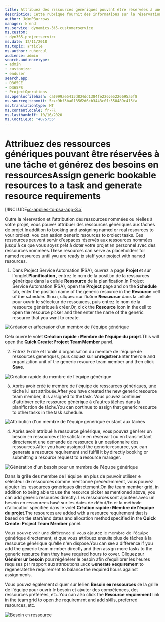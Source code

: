 ```yaml
---
title: Attribuez des ressources génériques pouvant être réservées à une tâche et à une équipe de projet
description: Cette rubrique fournit des informations sur la réservation de ressources génériques dans les tâches et les équipes de projet.
author: JohnPBurrows
manager: kfend
ms.service: dynamics-365-customerservice
ms.custom:
- dyn365-projectservice
ms.date: 12/11/2018
ms.topic: article
ms.author: ruhercul
audience: Admin
search.audienceType:
- admin
- customizer
- enduser
search.app:
- D365CE
- D365PS
- ProjectOperations
ms.openlocfilehash: ca0999ae5413d824dd1384fe2262e5226695a5f8
ms.sourcegitcommit: 5c4c9bf3ba018562d6cb3443c01d550489c415fa
ms.translationtype: HT
ms.contentlocale: fr-FR
ms.lasthandoff: 10/16/2020
ms.locfileid: "4075755"
---
```

# <a name="assign-generic-bookable-resources-to-a-task-and-generate-resource-requirements"></a><span data-ttu-id="b9bde-103">Attribuez des ressources génériques pouvant être réservées à une tâche et générez des besoins en ressources</span><span class="sxs-lookup"><span data-stu-id="b9bde-103">Assign generic bookable resources to a task and generate resource requirements</span></span> 

[!INCLUDE[cc-applies-to-psa-app-3.x](../includes/cc-applies-to-psa-app-3x.md)]

<span data-ttu-id="b9bde-104">Outre la réservation et l'attribution des ressources nommées ou réelles à votre projet, vous pouvez attribuer des ressources génériques aux tâches de projet.</span><span class="sxs-lookup"><span data-stu-id="b9bde-104">In addition to booking and assigning named or real resources to your project, you can assign generic resources to project tasks.</span></span> <span data-ttu-id="b9bde-105">Ces ressources peuvent servir d'espaces réservés aux ressources nommées jusqu'à ce que vous soyez prêt à doter votre projet en personnel avec des ressources nommées.</span><span class="sxs-lookup"><span data-stu-id="b9bde-105">These resources can serve as placeholders for named resources until you are ready to staff your project with named resources.</span></span> 

1. <span data-ttu-id="b9bde-106">Dans Project Service Automation (PSA), ouvrez la page **Projet** et sur l'onglet **Planification** , entrez le nom de la position de la ressources générique dans la cellule **Ressource** de la planification.</span><span class="sxs-lookup"><span data-stu-id="b9bde-106">In Project Service Automation (PSA), open the **Project** page and on the **Schedule** tab, enter the position name of the generic resource in the **Resource** cell of the schedule.</span></span> <span data-ttu-id="b9bde-107">Sinon, cliquez sur l'icône **Ressource** dans la cellule pour ouvrir le sélecteur de ressources, puis entrez le nom de la ressource générique à créer.</span><span class="sxs-lookup"><span data-stu-id="b9bde-107">Or, click the **Resource** icon in the cell to open the resource picker and then enter the name of the generic resource that you want to create.</span></span>

![Création et affectation d'un membre de l'équipe générique](media/RM-how-to-9.png)

<span data-ttu-id="b9bde-109">Cela ouvre le volet **Création rapide : Membre de l'équipe du projet**.</span><span class="sxs-lookup"><span data-stu-id="b9bde-109">This will open the **Quick Create: Project Team Member** panel.</span></span> 

2. <span data-ttu-id="b9bde-110">Entrez le rôle et l'unité d'organisation du membre de l'équipe de ressources génériques, puis cliquez sur **Enregistrer**.</span><span class="sxs-lookup"><span data-stu-id="b9bde-110">Enter the role and organization unit of the generic resource team member and then click **Save**.</span></span>

![Création rapide du membre de l'équipe générique](media/RM-how-to-10.png)

3. <span data-ttu-id="b9bde-112">Après avoir créé le membre de l'équipe de ressources génériques, une tâche lui est attribuée.</span><span class="sxs-lookup"><span data-stu-id="b9bde-112">After you have created the new generic resource team member, it is assigned to the task.</span></span> <span data-ttu-id="b9bde-113">Vous pouvez continuer d'attribuer cette ressource générique à d'autres tâches dans la planification de tâche.</span><span class="sxs-lookup"><span data-stu-id="b9bde-113">You can continue to assign that generic resource to other tasks in the task schedule.</span></span>

![Attribution d'un membre de l'équipe générique existant aux tâches](media/RM-how-to-11.png)

4. <span data-ttu-id="b9bde-115">Après avoir attribué la ressource générique, vous pouvez générer un besoin en ressources et le satisfaire en réservant ou en transmettant directement une demande de ressource à un gestionnaire des ressources.</span><span class="sxs-lookup"><span data-stu-id="b9bde-115">After you have assigned the generic resource, you can generate a resource requirement and fulfill it by directly booking or submitting a resource request to a resource manager.</span></span>

![Génération d'un besoin pour un membre de l'équipe générique](media/RM-how-to-12.png)

<span data-ttu-id="b9bde-117">Dans la grille des membre de l'équipe, en plus de pouvoir utiliser le sélecteur de ressources comme mentionné précédemment, vous pouvez ajouter les ressources génériques directement.</span><span class="sxs-lookup"><span data-stu-id="b9bde-117">On the team member grid, in addition to being able to use the resource picker as mentioned above, you can add generic resources directly.</span></span> <span data-ttu-id="b9bde-118">Les ressources sont ajoutées avec un besoin en ressources basé sur les dates de début/fin et la méthode d'allocation spécifiée dans le volet **Création rapide : Membre de l'équipe du projet**.</span><span class="sxs-lookup"><span data-stu-id="b9bde-118">The resources are added with a resource requirement that is based on the start/end dates and allocation method specified in the **Quick Create: Project Team Member** panel.</span></span>

<span data-ttu-id="b9bde-119">Vous pouvez voir une différence si vous ajoutez le membre de l'équipe générique directement, et que vous attribuez ensuite plus de tâches à la ressource générique qu'elle n'en dispose.</span><span class="sxs-lookup"><span data-stu-id="b9bde-119">You can see a difference if you add the generic team member directly and then assign more tasks to the generic resource than they have required hours to cover.</span></span> <span data-ttu-id="b9bde-120">Cliquez sur **Générer un besoin** pour régénérer le besoin afin d'équilibrer les heures requises par rapport aux attributions.</span><span class="sxs-lookup"><span data-stu-id="b9bde-120">Click **Generate Requirement** to regenerate the requirement to balance the required hours against assignments.</span></span>

<span data-ttu-id="b9bde-121">Vous pouvez également cliquer sur le lien **Besoin en ressources** de la grille de l'équipe pour ouvrir le besoin et ajouter des compétences, des ressources préférées, etc..</span><span class="sxs-lookup"><span data-stu-id="b9bde-121">You can also click the **Resource requirement** link in the team grid to open the requirement and add skills, preferred resources, etc.</span></span>

![Besoin en ressource](media/RM-how-to-13.png)

